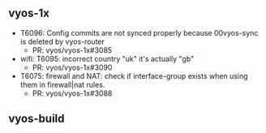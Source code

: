 ## vyos-1x
- T6096: Config commits are not synced properly because 00vyos-sync is deleted by vyos-router
   - PR: vyos/vyos-1x#3085
- wifi: T6095: incorrect country "uk" it's actually "gb"
   - PR: vyos/vyos-1x#3090
- T6075: firewall and NAT: check if interface-group exists when using them in firewall|nat rules.
   - PR: vyos/vyos-1x#3088


## vyos-build

